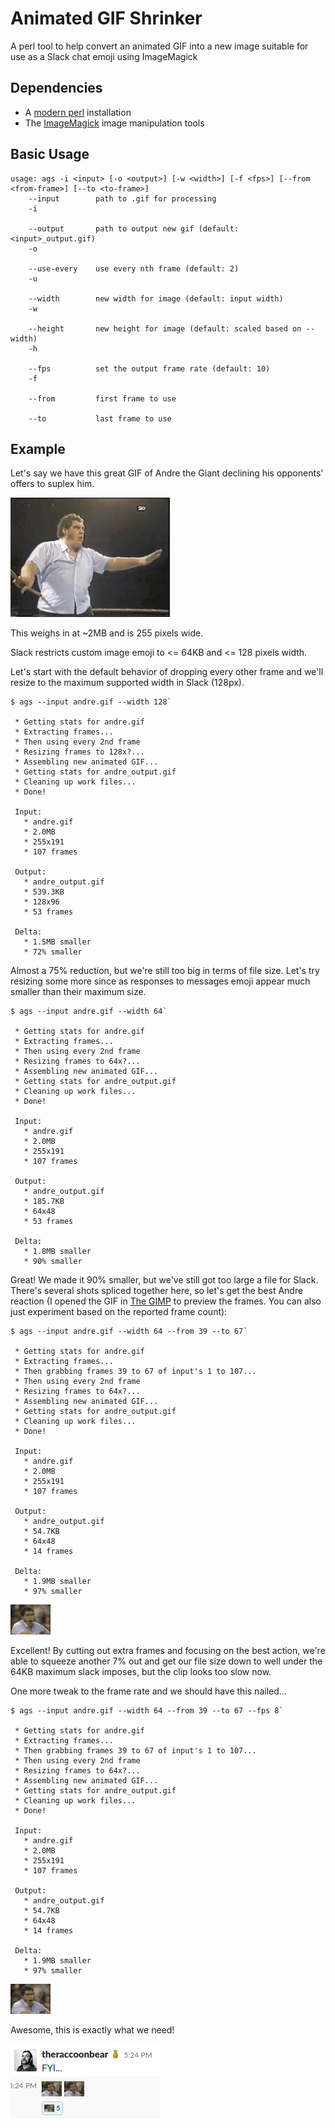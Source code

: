 # Animated GIF Shrinker
A perl tool to help convert an animated GIF into a new image suitable for use as a Slack chat emoji using ImageMagick

## Dependencies
 * A [modern perl](https://perlbrew.pl/) installation
 * The [ImageMagick](https://www.imagemagick.org/script/index.php) image manipulation tools

## Basic Usage
```
usage: ags -i <input> [-o <output>] [-w <width>] [-f <fps>] [--from <from-frame>] [--to <to-frame>]
    --input        path to .gif for processing
    -i             

    --output       path to output new gif (default: <input>_output.gif)
    -o             

    --use-every    use every nth frame (default: 2)
    -u             

    --width        new width for image (default: input width)
    -w             

    --height       new height for image (default: scaled based on --width)
    -h             

    --fps          set the output frame rate (default: 10)
    -f             

    --from         first frame to use

    --to           last frame to use
```

## Example

Let's say we have this great GIF of Andre the Giant declining his opponents' offers to suplex him.

![Andre Says No](example/andre.gif?raw=true "andre.gif : Andre Says 'No'")

This weighs in at ~2MB and is 255 pixels wide.

Slack restricts custom image emoji to <= 64KB and <= 128 pixels width.

Let's start with the default behavior of dropping every other frame and we'll resize to the maximum supported width in Slack (128px).

```
$ ags --input andre.gif --width 128`

 * Getting stats for andre.gif
 * Extracting frames...
 * Then using every 2nd frame
 * Resizing frames to 128x?...
 * Assembling new animated GIF...
 * Getting stats for andre_output.gif
 * Cleaning up work files...
 * Done!

 Input:
   * andre.gif
   * 2.0MB
   * 255x191
   * 107 frames

 Output:
   * andre_output.gif
   * 539.3KB
   * 128x96
   * 53 frames

 Delta:
   * 1.5MB smaller
   * 72% smaller

```

Almost a 75% reduction, but we're still too big in terms of file size.  Let's try resizing some more since as responses to messages emoji appear much smaller than their maximum size.


```
$ ags --input andre.gif --width 64`

 * Getting stats for andre.gif
 * Extracting frames...
 * Then using every 2nd frame
 * Resizing frames to 64x?...
 * Assembling new animated GIF...
 * Getting stats for andre_output.gif
 * Cleaning up work files...
 * Done!

 Input:
   * andre.gif
   * 2.0MB
   * 255x191
   * 107 frames

 Output:
   * andre_output.gif
   * 185.7KB
   * 64x48
   * 53 frames

 Delta:
   * 1.8MB smaller
   * 90% smaller
```
 
Great!  We made it 90% smaller, but we've still got too large a file for Slack.  There's several shots spliced together here, so let's get the best Andre reaction (I opened the GIF in [The GIMP](https://www.gimp.org/) to preview the frames.  You can also just experiment based on the reported frame count):

```
$ ags --input andre.gif --width 64 --from 39 --to 67`

 * Getting stats for andre.gif
 * Extracting frames...
 * Then grabbing frames 39 to 67 of input's 1 to 107...
 * Then using every 2nd frame
 * Resizing frames to 64x?...
 * Assembling new animated GIF...
 * Getting stats for andre_output.gif
 * Cleaning up work files...
 * Done!

 Input:
   * andre.gif
   * 2.0MB
   * 255x191
   * 107 frames

 Output:
   * andre_output.gif
   * 54.7KB
   * 64x48
   * 14 frames

 Delta:
   * 1.9MB smaller
   * 97% smaller
```

![Andre Says No](example/andre_output_slow.gif?raw=true "andre.gif : Andre Says 'No'")

Excellent!  By cutting out extra frames and focusing on the best action, we're able to squeeze another 7% out and get our file size down to well under the 64KB maximum slack imposes, but the clip looks too slow now.

One more tweak to the frame rate and we should have this nailed...

```
$ ags --input andre.gif --width 64 --from 39 --to 67 --fps 8`

 * Getting stats for andre.gif
 * Extracting frames...
 * Then grabbing frames 39 to 67 of input's 1 to 107...
 * Then using every 2nd frame
 * Resizing frames to 64x?...
 * Assembling new animated GIF...
 * Getting stats for andre_output.gif
 * Cleaning up work files...
 * Done!

 Input:
   * andre.gif
   * 2.0MB
   * 255x191
   * 107 frames

 Output:
   * andre_output.gif
   * 54.7KB
   * 64x48
   * 14 frames

 Delta:
   * 1.9MB smaller
   * 97% smaller
```

![Andre Says No](example/andre_output.gif?raw=true "andre.gif : Andre Says 'No'")

Awesome, this is exactly what we need!

![Andre No Emoji Slack](example/andre_emoji_slack.png?raw=true "andre_emoji.png : Andre No Emoji Slack")